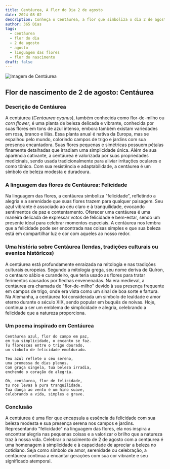 ```yaml
---
title: Centáurea, A Flor do Dia 2 de agosto
date: 2024-08-02
description: Conheça o Centáurea, a flor que simboliza o dia 2 de agosto e seu significado 'Felicidade'. Explore a beleza e o simbolismo desta flor encantadora.
author: 365 Dias
tags:
  - centáurea
  - flor do dia
  - 2 de agosto
  - agosto
  - linguagem das flores
  - flor do nascimento
draft: false
---
```


![Imagem de Centáurea](https://cdn.pixabay.com/photo/2018/05/17/17/25/cornflowers-3409140_640.jpg#center)



## Flor de nascimento de 2 de agosto: Centáurea

### Descrição de Centáurea

A centáurea (_Centaurea cyanus_), também conhecida como flor-de-milho ou _corn flower_, é uma planta de beleza delicada e vibrante, conhecida por suas flores em tons de azul intenso, embora também existam variedades em rosa, branco e lilás. Essa planta anual é nativa da Europa, mas se espalhou pelo mundo, colorindo campos de trigo e jardins com sua presença encantadora. Suas flores pequenas e simétricas possuem pétalas finamente detalhadas que irradiam uma simplicidade única. Além de sua aparência cativante, a centáurea é valorizada por suas propriedades medicinais, sendo usada tradicionalmente para aliviar irritações oculares e como tônico. Com sua resistência e adaptabilidade, a centáurea é um símbolo de beleza modesta e duradoura.

### A linguagem das flores de Centáurea: Felicidade

Na linguagem das flores, a centáurea simboliza "felicidade", refletindo a alegria e a serenidade que suas flores trazem para qualquer paisagem. Seu azul vibrante é associado ao céu claro e à tranquilidade, evocando sentimentos de paz e contentamento. Oferecer uma centáurea é uma maneira delicada de expressar votos de felicidade e bem-estar, sendo um presente ideal para celebrar momentos especiais. A centáurea nos lembra que a felicidade pode ser encontrada nas coisas simples e que sua beleza está em compartilhar luz e cor com aqueles ao nosso redor.

### Uma história sobre Centáurea (lendas, tradições culturais ou eventos históricos)

A centáurea está profundamente enraizada na mitologia e nas tradições culturais europeias. Segundo a mitologia grega, seu nome deriva de Quíron, o centauro sábio e curandeiro, que teria usado as flores para tratar ferimentos causados por flechas envenenadas. Na era medieval, a centáurea era chamada de "flor-de-milho" devido à sua presença frequente em campos de trigo, onde era vista como um sinal de boa sorte e fartura. Na Alemanha, a centáurea foi considerada um símbolo de lealdade e amor eterno durante o século XIX, sendo popular em buquês de noivas. Hoje, continua a ser um emblema de simplicidade e alegria, celebrando a felicidade que a natureza proporciona.

### Um poema inspirado em Centáurea

```
Centáurea azul, flor do campo em paz,  
em tua simplicidade, o encanto se faz.  
Tu floresces entre o trigo dourado,  
um símbolo de felicidade emoldurado.  

Teu azul reflete o céu sereno,  
uma promessa de dias plenos.  
Com graça singela, tua beleza irradia,  
enchendo o coração de alegria.  

Oh, centáurea, flor de felicidade,  
tu nos levas à pura tranquilidade.  
Tua dança ao vento é um hino suave,  
celebrando a vida, simples e grave.  
```

### Conclusão

A centáurea é uma flor que encapsula a essência da felicidade com sua beleza modesta e sua presença serena nos campos e jardins. Representando "felicidade" na linguagem das flores, ela nos inspira a encontrar alegria nas pequenas coisas e a valorizar o brilho que a natureza traz à nossa vida. Celebrar o nascimento de 2 de agosto com a centáurea é uma homenagem à simplicidade e à capacidade de apreciar a beleza no cotidiano. Seja como símbolo de amor, serenidade ou celebração, a centáurea continua a encantar gerações com sua cor vibrante e seu significado atemporal.